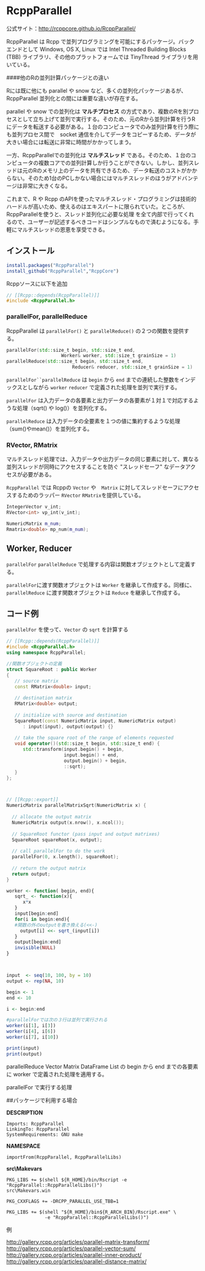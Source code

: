 # RcppParallel

公式サイト：http://rcppcore.github.io/RcppParallel/


RcppParallel は Rcpp で並列プログラミングを可能にするパッケージ。バックエンドとして Windows, OS X, Linux では Intel Threaded Building Blocks (TBB) ライブラリ、その他のプラットフォームでは TinyThread ライブラリを用いている。

####他のRの並列計算パッケージとの違い

Rには既に他にも parallel や snow など、多くの並列化パッケージあるが、RcppParallel 並列化との間には重要な違いが存在する。

parallel や snow での並列化は **マルチプロセス** の方式であり、複数のRを別プロセスとして立ち上げて並列で実行する。そのため、元のRから並列計算を行うRにデータを転送する必要がある。１台のコンピュータでのみ並列計算を行う際にも並列プロセス間で　socket 通信を介してデータをコピーするため、データが大きい場合には転送に非常に時間がかかってしまう。

一方、RcppParallelでの並列化は **マルチスレッド** である。そのため、１台のコンピュータの複数コアでの並列計算しか行うことができない。しかし、並列スレッドは元のRのメモリ上のデータを共有できるため、データ転送のコストがかからない。そのため1台のPCしかない場合にはマルチスレッドのほうがアドバンテージは非常に大きくなる。

これまで、R や Rcpp のAPIを使ったマルチスレッド・プログラミングは技術的ハードルが高いため、使えるのはエキスパートに限られていた。ところが、RcppParallelを使うと、スレッド並列化に必要な処理
を全て内部で行ってくれるので、ユーザーが記述するべきコードはシンプルなもので済むようになる。手軽にマルチスレッドの恩恵を享受できる。


## インストール

```r
install.packages("RcppParallel")
install_github("RcppParallel","RcppCore")
```

Rcppソースに以下を追加
```cpp
// [[Rcpp::depends(RcppParallel)]]
#include <RcppParallel.h>
```

### parallelFor, parallelReduce

RcppParallel は `parallelFor()` と `parallelReduce()` の２つの関数を提供する。

```cpp
parallelFor(std::size_t begin, std::size_t end, 
                    Worker& worker, std::size_t grainSize = 1)
parallelReduce(std::size_t begin, std::size_t end, 
                        Reducer& reducer, std::size_t grainSize = 1)
```

`parallelFor``parallelReduce` は `begin` から `end`  までの連続した整数をインデックスとしながら `worker` `reducer` で定義された処理を並列で実行する。

`parallelFor` は入力データの各要素と出力データの各要素が１対１で対応するような処理（sqrt() や log()）を並列化する。 

`parallelReduce` は入力データの全要素を１つの値に集約するような処理（sum()やmean()）を並列化する。


### RVector, RMatrix

マルチスレッド処理では、入力データや出力データの同じ要素に対して、異なる並列スレッドが同時にアクセスすることを防ぐ "スレッドセーフ" なデータアクセスが必要がある。

`RcppParallel` では Rcppの `Vector` や　`Matrix` に対してスレッドセーフにアクセスするためのラッパー `RVector` `RMatrix`を提供している。

```cpp
IntegerVector v_int;
RVector<int> vp_int(v_int);

NumericMatrix m_num;
Rmatrix<double> mp_num(m_num);

```

## Worker, Reducer

`parallelFor` `parallelReduce` で処理する内容は関数オブジェクトとして定義する。

`parallelFor`に渡す関数オブジェクトは `Worker` を継承して作成する。同様に、`parallelReduce` に渡す関数オブジェクトは `Reduce` を継承して作成する。



## コード例

`parallelFor` を使って、`Vector` の `sqrt` を計算する


```cpp
// [[Rcpp::depends(RcppParallel)]]
#include <RcppParallel.h>
using namespace RcppParallel;

//関数オブジェクトの定義
struct SquareRoot : public Worker
{
   // source matrix
   const RMatrix<double> input;
   
   // destination matrix
   RMatrix<double> output;
   
   // initialize with source and destination
   SquareRoot(const NumericMatrix input, NumericMatrix output) 
      : input(input), output(output) {}
   
   // take the square root of the range of elements requested
   void operator()(std::size_t begin, std::size_t end) {
      std::transform(input.begin() + begin, 
                     input.begin() + end, 
                     output.begin() + begin, 
                     ::sqrt);
   }
};



// [[Rcpp::export]]
NumericMatrix parallelMatrixSqrt(NumericMatrix x) {
  
  // allocate the output matrix
  NumericMatrix output(x.nrow(), x.ncol());
  
  // SquareRoot functor (pass input and output matrixes)
  SquareRoot squareRoot(x, output);
  
  // call parallelFor to do the work
  parallelFor(0, x.length(), squareRoot);
  
  // return the output matrix
  return output;
}
```




```r
worker <- function( begin, end){
   sqrt_ <- function(x){
      x*x
   }
   input[begin:end]
   for(i in begin:end){
   #関数の外のoutputを書き換える(<<-)
     output[i] <<- sqrt_(input[i])
   }
   output[begin:end]
   invisible(NULL)
}



input  <- seq(10, 100, by = 10)
output <- rep(NA, 10)

begin <- 1
end <- 10

i <- begin:end

#parallelForでは次の３行は並列で実行される
worker(i[1], i[3])
worker(i[4], i[6])
worker(i[7], i[10])

print(input)
print(output)

```

parallelReduce Vector  Matrix DataFrame List の begin から end までの各要素に worker で定義された処理を適用する。



parallelFor で実行する処理



##パッケージで利用する場合


**DESCRIPTION**

```
Imports: RcppParallel
LinkingTo: RcppParallel
SystemRequirements: GNU make
```
**NAMESPACE**

```
importFrom(RcppParallel, RcppParallelLibs)
```

**src\Makevars**
```
PKG_LIBS += $(shell ${R_HOME}/bin/Rscript -e "RcppParallel::RcppParallelLibs()")
src\Makevars.win

PKG_CXXFLAGS += -DRCPP_PARALLEL_USE_TBB=1

PKG_LIBS += $(shell "${R_HOME}/bin${R_ARCH_BIN}/Rscript.exe" \
              -e "RcppParallel::RcppParallelLibs()")
```






例

http://gallery.rcpp.org/articles/parallel-matrix-transform/
http://gallery.rcpp.org/articles/parallel-vector-sum/
http://gallery.rcpp.org/articles/parallel-inner-product/
http://gallery.rcpp.org/articles/parallel-distance-matrix/